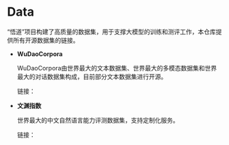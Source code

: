 # Data
“悟道”项目构建了高质量的数据集，用于支撑大模型的训练和测评工作，本仓库提供所有开源数据集的链接。

* **WuDaoCorpora**
  
  WuDaoCorpora由世界最大的文本数据集、世界最大的多模态数据集和世界最大的对话数据集构成，目前部分文本数据集进行开源。
  
  链接：
  
* **文渊指数**

  世界最大的中文自然语言能力评测数据集，支持定制化服务。
  
  链接：
